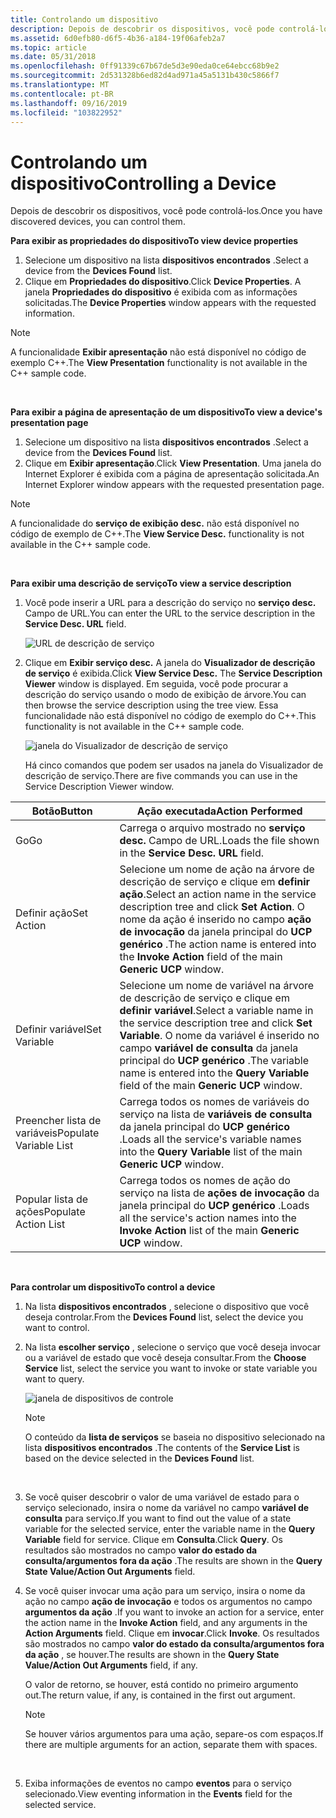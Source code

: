 ```yaml
---
title: Controlando um dispositivo
description: Depois de descobrir os dispositivos, você pode controlá-los.
ms.assetid: 6d0efb80-d6f5-4b36-a184-19f06afeb2a7
ms.topic: article
ms.date: 05/31/2018
ms.openlocfilehash: 0ff91339c67b67de5d3e90eda0ce64ebcc68b9e2
ms.sourcegitcommit: 2d531328b6ed82d4ad971a45a5131b430c5866f7
ms.translationtype: MT
ms.contentlocale: pt-BR
ms.lasthandoff: 09/16/2019
ms.locfileid: "103822952"
---
```

# <a name="controlling-a-device"></a><span data-ttu-id="1c096-103">Controlando um dispositivo</span><span class="sxs-lookup"><span data-stu-id="1c096-103">Controlling a Device</span></span>

<span data-ttu-id="1c096-104">Depois de descobrir os dispositivos, você pode controlá-los.</span><span class="sxs-lookup"><span data-stu-id="1c096-104">Once you have discovered devices, you can control them.</span></span>

<span data-ttu-id="1c096-105">**Para exibir as propriedades do dispositivo**</span><span class="sxs-lookup"><span data-stu-id="1c096-105">**To view device properties**</span></span>

1.  <span data-ttu-id="1c096-106">Selecione um dispositivo na lista **dispositivos encontrados** .</span><span class="sxs-lookup"><span data-stu-id="1c096-106">Select a device from the **Devices Found** list.</span></span>
2.  <span data-ttu-id="1c096-107">Clique em **Propriedades do dispositivo**.</span><span class="sxs-lookup"><span data-stu-id="1c096-107">Click **Device Properties**.</span></span> <span data-ttu-id="1c096-108">A janela **Propriedades do dispositivo** é exibida com as informações solicitadas.</span><span class="sxs-lookup"><span data-stu-id="1c096-108">The **Device Properties** window appears with the requested information.</span></span>

> [!Note]  
> <span data-ttu-id="1c096-109">A funcionalidade **Exibir apresentação** não está disponível no código de exemplo C++.</span><span class="sxs-lookup"><span data-stu-id="1c096-109">The **View Presentation** functionality is not available in the C++ sample code.</span></span>

 

<span data-ttu-id="1c096-110">**Para exibir a página de apresentação de um dispositivo**</span><span class="sxs-lookup"><span data-stu-id="1c096-110">**To view a device's presentation page**</span></span>

1.  <span data-ttu-id="1c096-111">Selecione um dispositivo na lista **dispositivos encontrados** .</span><span class="sxs-lookup"><span data-stu-id="1c096-111">Select a device from the **Devices Found** list.</span></span>
2.  <span data-ttu-id="1c096-112">Clique em **Exibir apresentação**.</span><span class="sxs-lookup"><span data-stu-id="1c096-112">Click **View Presentation**.</span></span> <span data-ttu-id="1c096-113">Uma janela do Internet Explorer é exibida com a página de apresentação solicitada.</span><span class="sxs-lookup"><span data-stu-id="1c096-113">An Internet Explorer window appears with the requested presentation page.</span></span>

> [!Note]  
> <span data-ttu-id="1c096-114">A funcionalidade do **serviço de exibição desc.** não está disponível no código de exemplo de C++.</span><span class="sxs-lookup"><span data-stu-id="1c096-114">The **View Service Desc.** functionality is not available in the C++ sample code.</span></span>

 

<span data-ttu-id="1c096-115">**Para exibir uma descrição de serviço**</span><span class="sxs-lookup"><span data-stu-id="1c096-115">**To view a service description**</span></span>

1.  <span data-ttu-id="1c096-116">Você pode inserir a URL para a descrição do serviço no **serviço desc.** Campo de URL.</span><span class="sxs-lookup"><span data-stu-id="1c096-116">You can enter the URL to the service description in the **Service Desc. URL** field.</span></span>

    ![URL de descrição de serviço](images/ucp-url.png)

2.  <span data-ttu-id="1c096-118">Clique em **Exibir serviço desc.** A janela do **Visualizador de descrição de serviço** é exibida.</span><span class="sxs-lookup"><span data-stu-id="1c096-118">Click **View Service Desc.** The **Service Description Viewer** window is displayed.</span></span> <span data-ttu-id="1c096-119">Em seguida, você pode procurar a descrição do serviço usando o modo de exibição de árvore.</span><span class="sxs-lookup"><span data-stu-id="1c096-119">You can then browse the service description using the tree view.</span></span> <span data-ttu-id="1c096-120">Essa funcionalidade não está disponível no código de exemplo do C++.</span><span class="sxs-lookup"><span data-stu-id="1c096-120">This functionality is not available in the C++ sample code.</span></span>

    ![janela do Visualizador de descrição de serviço](images/ucp-serv.png)

    <span data-ttu-id="1c096-122">Há cinco comandos que podem ser usados na janela do Visualizador de descrição de serviço.</span><span class="sxs-lookup"><span data-stu-id="1c096-122">There are five commands you can use in the Service Description Viewer window.</span></span>



| <span data-ttu-id="1c096-123">Botão</span><span class="sxs-lookup"><span data-stu-id="1c096-123">Button</span></span>                 | <span data-ttu-id="1c096-124">Ação executada</span><span class="sxs-lookup"><span data-stu-id="1c096-124">Action Performed</span></span>                                                                                                                                                                      |
|------------------------|---------------------------------------------------------------------------------------------------------------------------------------------------------------------------------------|
| <span data-ttu-id="1c096-125">Go</span><span class="sxs-lookup"><span data-stu-id="1c096-125">Go</span></span>                     | <span data-ttu-id="1c096-126">Carrega o arquivo mostrado no **serviço desc.** Campo de URL.</span><span class="sxs-lookup"><span data-stu-id="1c096-126">Loads the file shown in the **Service Desc. URL** field.</span></span>                                                                                                                              |
| <span data-ttu-id="1c096-127">Definir ação</span><span class="sxs-lookup"><span data-stu-id="1c096-127">Set Action</span></span>             | <span data-ttu-id="1c096-128">Selecione um nome de ação na árvore de descrição de serviço e clique em **definir ação**.</span><span class="sxs-lookup"><span data-stu-id="1c096-128">Select an action name in the service description tree and click **Set Action**.</span></span> <span data-ttu-id="1c096-129">O nome da ação é inserido no campo **ação de invocação** da janela principal do **UCP genérico** .</span><span class="sxs-lookup"><span data-stu-id="1c096-129">The action name is entered into the **Invoke Action** field of the main **Generic UCP** window.</span></span>       |
| <span data-ttu-id="1c096-130">Definir variável</span><span class="sxs-lookup"><span data-stu-id="1c096-130">Set Variable</span></span>           | <span data-ttu-id="1c096-131">Selecione um nome de variável na árvore de descrição de serviço e clique em **definir variável**.</span><span class="sxs-lookup"><span data-stu-id="1c096-131">Select a variable name in the service description tree and click **Set Variable**.</span></span> <span data-ttu-id="1c096-132">O nome da variável é inserido no campo **variável de consulta** da janela principal do **UCP genérico** .</span><span class="sxs-lookup"><span data-stu-id="1c096-132">The variable name is entered into the **Query Variable** field of the main **Generic UCP** window.</span></span> |
| <span data-ttu-id="1c096-133">Preencher lista de variáveis</span><span class="sxs-lookup"><span data-stu-id="1c096-133">Populate Variable List</span></span> | <span data-ttu-id="1c096-134">Carrega todos os nomes de variáveis do serviço na lista de **variáveis de consulta** da janela principal do **UCP genérico** .</span><span class="sxs-lookup"><span data-stu-id="1c096-134">Loads all the service's variable names into the **Query Variable** list of the main **Generic UCP** window.</span></span>                                                                           |
| <span data-ttu-id="1c096-135">Popular lista de ações</span><span class="sxs-lookup"><span data-stu-id="1c096-135">Populate Action List</span></span>   | <span data-ttu-id="1c096-136">Carrega todos os nomes de ação do serviço na lista de **ações de invocação** da janela principal do **UCP genérico** .</span><span class="sxs-lookup"><span data-stu-id="1c096-136">Loads all the service's action names into the **Invoke Action** list of the main **Generic UCP** window.</span></span>                                                                              |



 

<span data-ttu-id="1c096-137">**Para controlar um dispositivo**</span><span class="sxs-lookup"><span data-stu-id="1c096-137">**To control a device**</span></span>

1.  <span data-ttu-id="1c096-138">Na lista **dispositivos encontrados** , selecione o dispositivo que você deseja controlar.</span><span class="sxs-lookup"><span data-stu-id="1c096-138">From the **Devices Found** list, select the device you want to control.</span></span>
2.  <span data-ttu-id="1c096-139">Na lista **escolher serviço** , selecione o serviço que você deseja invocar ou a variável de estado que você deseja consultar.</span><span class="sxs-lookup"><span data-stu-id="1c096-139">From the **Choose Service** list, select the service you want to invoke or state variable you want to query.</span></span>

    ![janela de dispositivos de controle](images/ucp-contr.png)

    > [!Note]  
    > <span data-ttu-id="1c096-141">O conteúdo da **lista de serviços** se baseia no dispositivo selecionado na lista **dispositivos encontrados** .</span><span class="sxs-lookup"><span data-stu-id="1c096-141">The contents of the **Service List** is based on the device selected in the **Devices Found** list.</span></span>

     

3.  <span data-ttu-id="1c096-142">Se você quiser descobrir o valor de uma variável de estado para o serviço selecionado, insira o nome da variável no campo **variável de consulta** para serviço.</span><span class="sxs-lookup"><span data-stu-id="1c096-142">If you want to find out the value of a state variable for the selected service, enter the variable name in the **Query Variable** field for service.</span></span> <span data-ttu-id="1c096-143">Clique em **Consulta**.</span><span class="sxs-lookup"><span data-stu-id="1c096-143">Click **Query**.</span></span> <span data-ttu-id="1c096-144">Os resultados são mostrados no campo **valor do estado da consulta/argumentos fora da ação** .</span><span class="sxs-lookup"><span data-stu-id="1c096-144">The results are shown in the **Query State Value/Action Out Arguments** field.</span></span>
4.  <span data-ttu-id="1c096-145">Se você quiser invocar uma ação para um serviço, insira o nome da ação no campo **ação de invocação** e todos os argumentos no campo **argumentos da ação** .</span><span class="sxs-lookup"><span data-stu-id="1c096-145">If you want to invoke an action for a service, enter the action name in the **Invoke Action** field, and any arguments in the **Action Arguments** field.</span></span> <span data-ttu-id="1c096-146">Clique em **invocar**.</span><span class="sxs-lookup"><span data-stu-id="1c096-146">Click **Invoke**.</span></span> <span data-ttu-id="1c096-147">Os resultados são mostrados no campo **valor do estado da consulta/argumentos fora da ação** , se houver.</span><span class="sxs-lookup"><span data-stu-id="1c096-147">The results are shown in the **Query State Value/Action Out Arguments** field, if any.</span></span>

    <span data-ttu-id="1c096-148">O valor de retorno, se houver, está contido no primeiro argumento out.</span><span class="sxs-lookup"><span data-stu-id="1c096-148">The return value, if any, is contained in the first out argument.</span></span>

    > [!Note]  
    > <span data-ttu-id="1c096-149">Se houver vários argumentos para uma ação, separe-os com espaços.</span><span class="sxs-lookup"><span data-stu-id="1c096-149">If there are multiple arguments for an action, separate them with spaces.</span></span>

     

5.  <span data-ttu-id="1c096-150">Exiba informações de eventos no campo **eventos** para o serviço selecionado.</span><span class="sxs-lookup"><span data-stu-id="1c096-150">View eventing information in the **Events** field for the selected service.</span></span>

 

 




